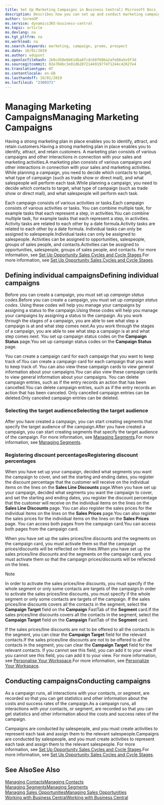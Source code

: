 ```yaml
---
title: Set Up Marketing Campaigns in Business Central| Microsoft Docs
description: Describes how you can set up and conduct marketing campaigns in Business Central to help you identify and attract prospects and retain customers.
author: SorenGP
ms.service: dynamics365-business-central
ms.topic: article
ms.devlang: na
ms.tgt_pltfrm: na
ms.workload: na
ms.search.keywords: marketing, campaign, promo, prospect
ms.date: 10/01/2019
ms.author: edupont
ms.openlocfilehash: 2b0cd58ebb61dba8fcdcb0f686a2afe88a5e9f3d
ms.sourcegitcommit: 02e704bc3e01d62072144919774f1244c42827e4
ms.translationtype: HT
ms.contentlocale: en-GB
ms.lasthandoff: 10/01/2019
ms.locfileid: "2309371"
---
```

# <a name="managing-marketing-campaigns"></a><span data-ttu-id="53461-103">Managing Marketing Campaigns</span><span class="sxs-lookup"><span data-stu-id="53461-103">Managing Marketing Campaigns</span></span>
<span data-ttu-id="53461-104">Having a strong marketing plan in place enables you to identify, attract, and retain customers.</span><span class="sxs-lookup"><span data-stu-id="53461-104">Having a strong marketing plan in place enables you to identify, attract, and retain customers.</span></span> <span data-ttu-id="53461-105">A marketing plan consists of various campaigns and other interactions in connection with your sales and marketing activities.</span><span class="sxs-lookup"><span data-stu-id="53461-105">A marketing plan consists of various campaigns and other interactions in connection with your sales and marketing activities.</span></span> <span data-ttu-id="53461-106">While planning a campaign, you need to decide which contacts to target, what type of campaign (such as trade show or direct mail), and what salespeople will perform each task.</span><span class="sxs-lookup"><span data-stu-id="53461-106">While planning a campaign, you need to decide which contacts to target, what type of campaign (such as trade show or direct mail), and what salespeople will perform each task.</span></span>

<span data-ttu-id="53461-107">Each campaign consists of various activities or tasks.</span><span class="sxs-lookup"><span data-stu-id="53461-107">Each campaign consists of various activities or tasks.</span></span> <span data-ttu-id="53461-108">You can combine multiple task, for example tasks that each represent a step, in activities.</span><span class="sxs-lookup"><span data-stu-id="53461-108">You can combine multiple task, for example tasks that each represent a step, in activities.</span></span> <span data-ttu-id="53461-109">Activity tasks are related to each other by a date formula.</span><span class="sxs-lookup"><span data-stu-id="53461-109">Activity tasks are related to each other by a date formula.</span></span> <span data-ttu-id="53461-110">Individual tasks can only be assigned to salespeople.</span><span class="sxs-lookup"><span data-stu-id="53461-110">Individual tasks can only be assigned to salespeople.</span></span> <span data-ttu-id="53461-111">Activities can be assigned to opportunities, salespeople, groups of sales people, and contacts.</span><span class="sxs-lookup"><span data-stu-id="53461-111">Activities can be assigned to opportunities, salespeople, groups of sales people, and contacts.</span></span> <span data-ttu-id="53461-112">For more information, see [Set Up Opportunity Sales Cycles and Cycle Stages](marketing-how-setup-opportunity-sales-cycles-stages.md).</span><span class="sxs-lookup"><span data-stu-id="53461-112">For more information, see [Set Up Opportunity Sales Cycles and Cycle Stages](marketing-how-setup-opportunity-sales-cycles-stages.md).</span></span>

## <a name="defining-individual-campaigns"></a><span data-ttu-id="53461-113">Defining individual campaigns</span><span class="sxs-lookup"><span data-stu-id="53461-113">Defining individual campaigns</span></span>
<span data-ttu-id="53461-114">Before you can create a campaign, you must set up *campaign status codes*.</span><span class="sxs-lookup"><span data-stu-id="53461-114">Before you can create a campaign, you must set up *campaign status codes*.</span></span> <span data-ttu-id="53461-115">Using these codes will help you manage your campaigns by assigning a status to the campaign.</span><span class="sxs-lookup"><span data-stu-id="53461-115">Using these codes will help you manage your campaigns by assigning a status to the campaign.</span></span> <span data-ttu-id="53461-116">As you work through the stages of a campaign, you are able to see what step a campaign is at and what step comes next.</span><span class="sxs-lookup"><span data-stu-id="53461-116">As you work through the stages of a campaign, you are able to see what step a campaign is at and what step comes next.</span></span> <span data-ttu-id="53461-117">You set up campaign status codes on the **Campaign Status** page.</span><span class="sxs-lookup"><span data-stu-id="53461-117">You set up campaign status codes on the **Campaign Status** page.</span></span>

<span data-ttu-id="53461-118">You can create a campaign card for each campaign that you want to keep track of.</span><span class="sxs-lookup"><span data-stu-id="53461-118">You can create a campaign card for each campaign that you want to keep track of.</span></span> <span data-ttu-id="53461-119">You can also view these campaign cards to view general information about your campaigns.</span><span class="sxs-lookup"><span data-stu-id="53461-119">You can also view these campaign cards to view general information about your campaigns.</span></span>
<span data-ttu-id="53461-120">You can delete campaign entries, such as if the entry records an action that has been cancelled.</span><span class="sxs-lookup"><span data-stu-id="53461-120">You can delete campaign entries, such as if the entry records an action that has been canceled.</span></span> <span data-ttu-id="53461-121">Only cancelled campaign entries can be deleted.</span><span class="sxs-lookup"><span data-stu-id="53461-121">Only canceled campaign entries can be deleted.</span></span>

### <a name="selecting-the-target-audience"></a><span data-ttu-id="53461-122">Selecting the target audience</span><span class="sxs-lookup"><span data-stu-id="53461-122">Selecting the target audience</span></span>
<span data-ttu-id="53461-123">After you have created a campaign, you can start creating segments that specify the target audience of the campaign.</span><span class="sxs-lookup"><span data-stu-id="53461-123">After you have created a campaign, you can start creating segments that specify the target audience of the campaign.</span></span> <span data-ttu-id="53461-124">For more information, see [Managing Segments](marketing-segments.md).</span><span class="sxs-lookup"><span data-stu-id="53461-124">For more information, see [Managing Segments](marketing-segments.md).</span></span>

### <a name="registering-discount-percentages"></a><span data-ttu-id="53461-125">Registering discount percentages</span><span class="sxs-lookup"><span data-stu-id="53461-125">Registering discount percentages</span></span>
<span data-ttu-id="53461-126">When you have set up your campaign, decided what segments you want the campaign to cover, and set the starting and ending dates, you register the discount percentage that the customer will receive on the individual items on the lines on the **Sales Line Discounts** page.</span><span class="sxs-lookup"><span data-stu-id="53461-126">When you have set up your campaign, decided what segments you want the campaign to cover, and set the starting and ending dates, you register the discount percentage that the customer will receive on the individual items on the lines on the **Sales Line Discounts** page.</span></span> <span data-ttu-id="53461-127">You can also register the sales prices for the individual items on the lines on the **Sales Prices** page.</span><span class="sxs-lookup"><span data-stu-id="53461-127">You can also register the sales prices for the individual items on the lines on the **Sales Prices** page.</span></span> <span data-ttu-id="53461-128">You can access both pages from the campaign card.</span><span class="sxs-lookup"><span data-stu-id="53461-128">You can access both pages from the campaign card.</span></span>

 <span data-ttu-id="53461-129">When you have set up the sales prices/line discounts and the segments on the campaign card, you must activate them so that the campaign prices/discounts will be reflected on the lines.</span><span class="sxs-lookup"><span data-stu-id="53461-129">When you have set up the sales prices/line discounts and the segments on the campaign card, you must activate them so that the campaign prices/discounts will be reflected on the lines.</span></span>

> [!NOTE]  
>   <span data-ttu-id="53461-130">In order to activate the sales prices/line discounts, you must specify if the whole segment or only some contacts are targets of the campaign.</span><span class="sxs-lookup"><span data-stu-id="53461-130">In order to activate the sales prices/line discounts, you must specify if the whole segment or only some contacts are targets of the campaign.</span></span> <span data-ttu-id="53461-131">If the sales prices/line discounts covers all the contacts in the segment, select the **Campaign Target** field on the **Campaign** FastTab of the **Segment** card.</span><span class="sxs-lookup"><span data-stu-id="53461-131">If the sales prices/line discounts covers all the contacts in the segment, select the **Campaign Target** field on the **Campaign** FastTab of the **Segment** card.</span></span>

<span data-ttu-id="53461-132">If the sales prices/line discounts are not to be offered to all the contacts in the segment, you can clear the **Campaign Target** field for the relevant contacts.</span><span class="sxs-lookup"><span data-stu-id="53461-132">If the sales prices/line discounts are not to be offered to all the contacts in the segment, you can clear the **Campaign Target** field for the relevant contacts.</span></span> <span data-ttu-id="53461-133">If you cannot see this field, you can add it to your view.</span><span class="sxs-lookup"><span data-stu-id="53461-133">If you cannot see this field, you can add it to your view.</span></span> <span data-ttu-id="53461-134">For more information, see [Personalise Your Workspace](ui-personalization-user.md).</span><span class="sxs-lookup"><span data-stu-id="53461-134">For more information, see [Personalize Your Workspace](ui-personalization-user.md).</span></span>

## <a name="conducting-campaigns"></a><span data-ttu-id="53461-135">Conducting campaigns</span><span class="sxs-lookup"><span data-stu-id="53461-135">Conducting campaigns</span></span>
<span data-ttu-id="53461-136">As a campaign runs, all interactions with your contacts, or segment, are recorded so that you can get statistics and other information about the costs and success rates of the campaign.</span><span class="sxs-lookup"><span data-stu-id="53461-136">As a campaign runs, all interactions with your contacts, or segment, are recorded so that you can get statistics and other information about the costs and success rates of the campaign.</span></span>

<span data-ttu-id="53461-137">Campaigns are conducted by salespeople, and you must create activities to represent each task and assign them to the relevant salespeople.</span><span class="sxs-lookup"><span data-stu-id="53461-137">Campaigns are conducted by salespeople, and you must create activities to represent each task and assign them to the relevant salespeople.</span></span> <span data-ttu-id="53461-138">For more information, see [Set Up Opportunity Sales Cycles and Cycle Stages](marketing-how-setup-opportunity-sales-cycles-stages.md).</span><span class="sxs-lookup"><span data-stu-id="53461-138">For more information, see [Set Up Opportunity Sales Cycles and Cycle Stages](marketing-how-setup-opportunity-sales-cycles-stages.md).</span></span>

## <a name="see-also"></a><span data-ttu-id="53461-139">See Also</span><span class="sxs-lookup"><span data-stu-id="53461-139">See Also</span></span>
[<span data-ttu-id="53461-140">Managing Contacts</span><span class="sxs-lookup"><span data-stu-id="53461-140">Managing Contacts</span></span>](marketing-contacts.md)  
[<span data-ttu-id="53461-141">Managing Segments</span><span class="sxs-lookup"><span data-stu-id="53461-141">Managing Segments</span></span>](marketing-segments.md)  
[<span data-ttu-id="53461-142">Managing Sales Opportunities</span><span class="sxs-lookup"><span data-stu-id="53461-142">Managing Sales Opportunities</span></span>](marketing-manage-sales-opportunities.md)  
[<span data-ttu-id="53461-143">Working with Business Central</span><span class="sxs-lookup"><span data-stu-id="53461-143">Working with Business Central</span></span>](ui-work-product.md)  

